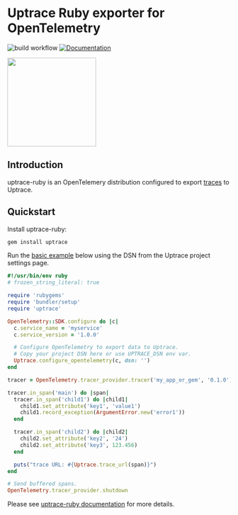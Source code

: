 # Uptrace Ruby exporter for OpenTelemetry

![build workflow](https://github.com/uptrace/uptrace-ruby/actions/workflows/build.yml/badge.svg)
[![Documentation](https://img.shields.io/badge/uptrace-documentation-informational)](https://docs.uptrace.dev/ruby/)

<a href="https://docs.uptrace.dev/ruby/">
  <img src="https://docs.uptrace.dev/devicon/ruby-original.svg" height="200px" />
</a>

## Introduction

uptrace-ruby is an OpenTelemery distribution configured to export
[traces](https://docs.uptrace.dev/tracing/#spans) to Uptrace.

## Quickstart

Install uptrace-ruby:

```bash
gem install uptrace
```

Run the [basic example](example/basic) below using the DSN from the Uptrace project settings page.

```ruby
#!/usr/bin/env ruby
# frozen_string_literal: true

require 'rubygems'
require 'bundler/setup'
require 'uptrace'

OpenTelemetry::SDK.configure do |c|
  c.service_name = 'myservice'
  c.service_version = '1.0.0'

  # Configure OpenTelemetry to export data to Uptrace.
  # Copy your project DSN here or use UPTRACE_DSN env var.
  Uptrace.configure_opentelemetry(c, dsn: '')
end

tracer = OpenTelemetry.tracer_provider.tracer('my_app_or_gem', '0.1.0')

tracer.in_span('main') do |span|
  tracer.in_span('child1') do |child1|
    child1.set_attribute('key1', 'value1')
    child1.record_exception(ArgumentError.new('error1'))
  end

  tracer.in_span('child2') do |child2|
    child2.set_attribute('key2', '24')
    child2.set_attribute('key3', 123.456)
  end

  puts("trace URL: #{Uptrace.trace_url(span)}")
end

# Send buffered spans.
OpenTelemetry.tracer_provider.shutdown
```

Please see [uptrace-ruby documentation](https://docs.uptrace.dev/ruby/) for more details.
